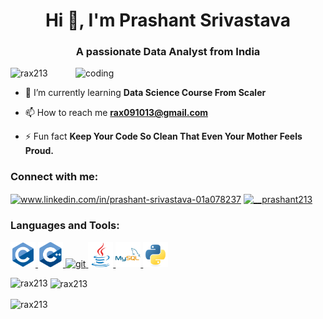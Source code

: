 <h1 align="center">Hi 👋, I'm Prashant Srivastava</h1>
<h3 align="center">A passionate Data Analyst from India</h3>
<img align="right" alt="coding" width="400" src=https://user-images.githubusercontent.com/55389276/140866485-8fb1c876-9a8f-4d6a-98dc-08c4981eaf70.gif>
<p align="left"> <img src="https://komarev.com/ghpvc/?username=rax213&label=Profile%20views&color=0e75b6&style=flat" alt="rax213" /> </p>

- 🌱 I’m currently learning **Data Science Course From Scaler**

- 📫 How to reach me **rax091013@gmail.com**

- ⚡ Fun fact **Keep Your Code So Clean That Even Your Mother Feels Proud.**

<h3 align="left">Connect with me:</h3>
<p align="left">
<a href="https://linkedin.com/in/www.linkedin.com/in/prashant-srivastava-01a078237" target="blank"><img align="center" src="https://raw.githubusercontent.com/rahuldkjain/github-profile-readme-generator/master/src/images/icons/Social/linked-in-alt.svg" alt="www.linkedin.com/in/prashant-srivastava-01a078237" height="30" width="40" /></a>
<a href="https://instagram.com/__prashant213" target="blank"><img align="center" src="https://raw.githubusercontent.com/rahuldkjain/github-profile-readme-generator/master/src/images/icons/Social/instagram.svg" alt="__prashant213" height="30" width="40" /></a>
</p>

<h3 align="left">Languages and Tools:</h3>
<p align="left"> <a href="https://www.cprogramming.com/" target="_blank" rel="noreferrer"> <img src="https://raw.githubusercontent.com/devicons/devicon/master/icons/c/c-original.svg" alt="c" width="40" height="40"/> </a> <a href="https://www.w3schools.com/cpp/" target="_blank" rel="noreferrer"> <img src="https://raw.githubusercontent.com/devicons/devicon/master/icons/cplusplus/cplusplus-original.svg" alt="cplusplus" width="40" height="40"/> </a> <a href="https://git-scm.com/" target="_blank" rel="noreferrer"> <img src="https://www.vectorlogo.zone/logos/git-scm/git-scm-icon.svg" alt="git" width="40" height="40"/> </a> <a href="https://www.java.com" target="_blank" rel="noreferrer"> <img src="https://raw.githubusercontent.com/devicons/devicon/master/icons/java/java-original.svg" alt="java" width="40" height="40"/> </a> <a href="https://www.mysql.com/" target="_blank" rel="noreferrer"> <img src="https://raw.githubusercontent.com/devicons/devicon/master/icons/mysql/mysql-original-wordmark.svg" alt="mysql" width="40" height="40"/> </a> <a href="https://www.python.org" target="_blank" rel="noreferrer"> <img src="https://raw.githubusercontent.com/devicons/devicon/master/icons/python/python-original.svg" alt="python" width="40" height="40"/> </a> </p>

<p><img align="left" src="https://github-readme-stats.vercel.app/api/top-langs?username=rax213&show_icons=true&locale=en&layout=compact" alt="rax213" /></p>

<p>&nbsp;<img align="center" src="https://github-readme-stats.vercel.app/api?username=rax213&show_icons=true&locale=en" alt="rax213" /></p>

<p><img align="center" src="https://github-readme-streak-stats.herokuapp.com/?user=rax213&" alt="rax213" /></p>
